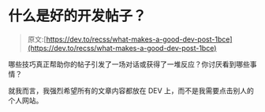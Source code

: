 # 什么是好的开发帖子？

> 原文:[https://dev.to/recss/what-makes-a-good-dev-post-1bce](https://dev.to/recss/what-makes-a-good-dev-post-1bce)

哪些技巧真正帮助你的帖子引发了一场对话或获得了一堆反应？你讨厌看到哪些事情？

就我而言，我强烈希望所有的文章内容都放在 DEV 上，而不是我需要点击别人的个人网站。